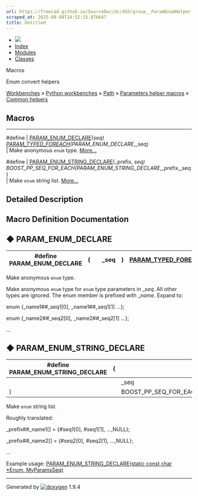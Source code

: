 ```yaml
---
url: https://freecad.github.io/SourceDoc/dc/dd3/group__ParamEnumHelper.html
scraped_at: 2025-09-08T14:52:15.876647
title: Untitled
---
```


  * [ ![](https://www.freecad.org/svg/logo-freecad.svg) ](https://freecadweb.org "FreeCAD")
  * [Index](../../index.html "Index")
  * [Modules](../../modules.html "Modules list")
  * [Classes](../../annotated.html "Annotated list")

Macros

Enum convert helpers

[Workbenches](../../d2/df2/group__WORKBENCHES.html) » [Python
workbenches](../../d1/d82/group__PYTHONWORKBENCHES.html) »
[Path](../../dc/db4/group__PATH.html) » [Parameters helper
macros](../../dc/dbe/group__ParamHelper.html) » [Common
helpers](../../d7/d78/group__ParamCommon.html)

##  Macros  
  
---  
#define | [PARAM_ENUM_DECLARE](../../dc/dd3/group__ParamEnumHelper.html#ga5831fda73e4e3a4d0f76192836dca532)(_seq) [PARAM_TYPED_FOREACH](../../dc/d97/group__ParamLooper.html#ga524cf8a5761a8cc4d332403adc279eae)(PARAM_ENUM_DECLARE_,_seq)  
| Make anonymous `enum` type.
[More...](../../dc/dd3/group__ParamEnumHelper.html#ga5831fda73e4e3a4d0f76192836dca532)  
  
#define | [PARAM_ENUM_STRING_DECLARE](../../dc/dd3/group__ParamEnumHelper.html#ga6e0531499f9ee9e9ae479f4af97d1e84)(_prefix, _seq) BOOST_PP_SEQ_FOR_EACH(PARAM_ENUM_STRING_DECLARE_,_prefix,_seq)  
| Make `enum` string list.
[More...](../../dc/dd3/group__ParamEnumHelper.html#ga6e0531499f9ee9e9ae479f4af97d1e84)  
  
  
## Detailed Description

## Macro Definition Documentation

## ◆ PARAM_ENUM_DECLARE

#define PARAM_ENUM_DECLARE | ( |  | _seq| ) |  [PARAM_TYPED_FOREACH](../../dc/d97/group__ParamLooper.html#ga524cf8a5761a8cc4d332403adc279eae)(PARAM_ENUM_DECLARE_,_seq)  
---|---|---|---|---|---  
  
Make anonymous `enum` type.

Make anonymous `enum` type for `enum` type parameters in __seq_. All other
types are ignored. The enum member is prefixed with __name_. Expand to:

enum {_name1##_seq1[0], _name1##_seq1[1] ...};

enum {_name2##_seq2[0], _name2##_seq2[1] ...};

...

## ◆ PARAM_ENUM_STRING_DECLARE

#define PARAM_ENUM_STRING_DECLARE | ( |  | _prefix,   
---|---|---|---  
|  |  | _seq   
| ) | |  BOOST_PP_SEQ_FOR_EACH(PARAM_ENUM_STRING_DECLARE_,_prefix,_seq)  
  
Make `enum` string list.

Roughly translated:

_prefix##_name1[] = {#seq1[0], #seq1[1], ...,NULL};

_prefix##_name2[] = {#seq2[0], #seq2[1], ...,NULL};

...

Example usage: [PARAM_ENUM_STRING_DECLARE(static const char *Enum,
MyParamsSeq)](../../dc/dd3/group__ParamEnumHelper.html#ga6e0531499f9ee9e9ae479f4af97d1e84
"Make enum string list.")

* * *

Generated by
[![doxygen](../../doxygen.svg)](https://www.doxygen.org/index.html) 1.9.4

